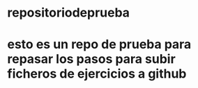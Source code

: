 # repositoriodeprueba
# esto es un repo de prueba para repasar los pasos para subir ficheros de ejercicios a github
